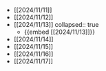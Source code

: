 - [[2024/11/11]]
- [[2024/11/12]]
- [[2024/11/13]]
  collapsed:: true
	- {{embed [[2024/11/13]]}}
- [[2024/11/14]]
- [[2024/11/15]]
- [[2024/11/16]]
- [[2024/11/17]]
